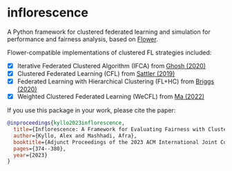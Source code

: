 # inflorescence

A Python framework for clustered federated learning and simulation for
performance and fairness analysis, based on
[Flower](https://github.com/adap/flower).

Flower-compatible implementations of clustered FL strategies included:

- [x] Iterative Federated Clustered Algorithm (IFCA) from [Ghosh (2020)](https://arxiv.org/abs/2006.04088)
- [x] Clustered Federated Learning (CFL) from [Sattler (2019)](https://arxiv.org/abs/1910.01991)
- [x] Federated Learning with Hierarchical Clustering (FL+HC) from [Briggs (2020)](https://arxiv.org/abs/2004.11791)
- [x] Weighted Clustered Federated Learning (WeCFL) from [Ma (2022)](https://arxiv.org/abs/2202.06187)

If you use this package in your work, please cite the paper:

```bibtex
@inproceedings{kyllo2023inflorescence,
  title={Inflorescence: A Framework for Evaluating Fairness with Clustered Federated Learning},
  author={Kyllo, Alex and Mashhadi, Afra},
  booktitle={Adjunct Proceedings of the 2023 ACM International Joint Conference on Pervasive and Ubiquitous Computing & the 2023 ACM International Symposium on Wearable Computing},
  pages={374--380},
  year={2023}
}
```
